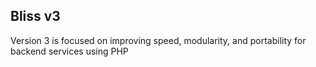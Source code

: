 Bliss v3
--------
Version 3 is focused on improving speed, modularity, and portability for backend services using PHP